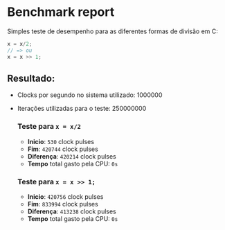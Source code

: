 # Benchmark report

Simples teste de desempenho para as diferentes formas de divisão em C:

```c
x = x/2;
// => ou
x = x >> 1;
```
## Resultado:

- Clocks por segundo no sistema utilizado: 1000000
- Iterações utilizadas para o teste: 250000000

  ### Teste para `x = x/2`

  - **Inicio**: `530` clock pulses
  - **Fim**: `420744` clock pulses
  - **Diferença**: `420214` clock pulses
  - **Tempo** total gasto pela CPU: `0s`

  ### Teste para `x = x >> 1;`

  - **Inicio**: `420756` clock pulses
  - **Fim**: `833994` clock pulses
  - **Diferença**: `413238` clock pulses
  - **Tempo** total gasto pela CPU: `0s`